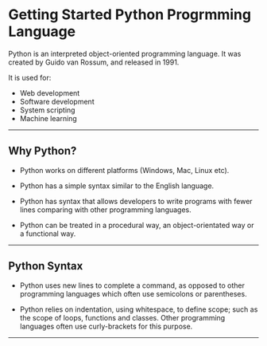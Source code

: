 # Getting Started Python Progrmming Language  

Python is an interpreted object-oriented programming language.
It was created by Guido van Rossum, and released in 1991.

It is used for:

- Web development  
- Software development  
- System scripting
- Machine learning  

***

## Why Python?

- Python works on different platforms (Windows, Mac, Linux etc).  

- Python has a simple syntax similar to the English language.  

- Python has syntax that allows developers to write programs with fewer lines comparing with other     programming languages.

- Python can be treated in a procedural way, an object-orientated way or a functional way.  

***

## Python Syntax  

- Python uses new lines to complete a command, as opposed to other programming languages which often   use semicolons or parentheses.  

- Python relies on indentation, using whitespace, to define scope; such as the scope of loops,         functions and classes. Other programming languages often use curly-brackets for this purpose.  

***
